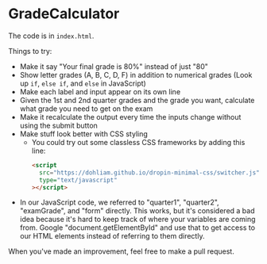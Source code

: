 # GradeCalculator

The code is in `index.html`.

Things to try:

- Make it say "Your final grade is 80%" instead of just "80"
- Show letter grades (A, B, C, D, F) in addition to numerical grades (Look up `if`, `else if`, and `else` in JavaScript)
- Make each label and input appear on its own line
- Given the 1st and 2nd quarter grades and the grade you want, calculate what grade you need to get on the exam
- Make it recalculate the output every time the inputs change without using the submit button
- Make stuff look better with CSS styling
  - You could try out some classless CSS frameworks by adding this line:
    ```html
    <script
      src="https://dohliam.github.io/dropin-minimal-css/switcher.js"
      type="text/javascript"
    ></script>
    ```
- In our JavaScript code, we referred to "quarter1", "quarter2", "examGrade", and "form" directly.
  This works, but it's considered a bad idea because it's hard to keep track of where your variables are coming from.
  Google "document.getElementById" and use that to get access to our HTML elements instead of referring to them directly.

When you've made an improvement, feel free to make a pull request.
